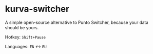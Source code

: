 # kurva-switcher
A simple open-source alternative to Punto Switcher, because your data should be yours.

Hotkey: `Shift+Pause`

Languages: `EN` <-> `RU`

